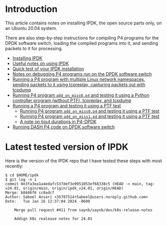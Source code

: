 # Introduction

This article contains notes on installing IPDK, the open source parts
only, on an Ubuntu 20.04 system.

There are also step-by-step instructions for compiling P4 programs for
the DPDK software switch, loading the compiled programs into it, and
sending packets to it for processing.

+ [Installing IPDK](README-install-ipdk-networking-container-ubuntu-20.04-and-test.md)
+ [Useful notes on using IPDK](general-ipdk-notes.md)
+ [Quick test of your IPDK installation](quick-test.md)
+ [Notes on debugging P4 programs run on the DPDK software switch](debugging-p4-dpdk-programs.md)
+ [Running a P4 program with multiple Linux network namespaces, sending packets to it using tcpreplay, capturing packets out with tcpdump](run-p4-prog-with-multiple-network-namespaces.md)
+ [Running P4 program `add_on_miss0.p4` and testing it using a Python controller program (without PTF), tcpreplay, and tcpdump](testing-add-on-miss0-with-python-controller-tcpreplay-tcpdump.md)
+ [Running a P4 program and testing it using a PTF test](running-p4-program-and-ptf-test.md)
  + [Running P4 program `add_on_miss0.p4` and testing it using a PTF test](testing-add-on-miss0.md)
  + [Running P4 program `add_on_miss1.p4` and testing it using a PTF test](testing-add-on-miss1.md)
  + [A note on tiout durations in P4-DPDK](note-on-timeout-durations-in-p4-dpdk.md)
+ [Running DASH P4 code on DPDK software switch](running-dash-p4-code.md)


# Latest tested version of IPDK

Here is the version of the IPDK repo that I have tested these steps
with most recently:

```
$ cd $HOME/ipdk
$ git log -n 1
commit 0e3fa3ea1a4edafc537def3e9951053ef68338c5 (HEAD -> main, tag: v24.01, origin/main, origin/ipdk_v24.01, origin/HEAD)
Merge: b0446f6 cc8adcf
Author: Sabeel Ansari <35787514+5abeel@users.noreply.github.com>
Date:   Tue Jan 16 12:37:04 2024 -0600

    Merge pull request #411 from saynb/saynb/dev/k8s-release-notes
    
    Addign K8s realease notes for 24.01
```
